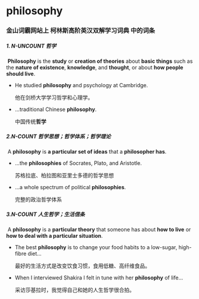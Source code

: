 # philosophy

### 金山词霸网站上 柯林斯高阶英汉双解学习词典 中的词条

##### 1. N-UNCOUNT 哲学

​	**Philosophy** is the **study** or **creation of theories** about **basic things** such as the **nature of existence**, **knowledge**, and **thought**, or about **how people should live**.

- He studied **philosophy** and psychology at Cambridge.

  他在剑桥大学学习哲学和心理学。

- ...traditional Chinese **philosophy**.

  中国传统**哲学**

##### 2.N-COUNT 哲学思想；哲学体系；哲学理论

​	A **philosophy** is **a particular set of ideas** that a **philosopher has**.

- ...the **philosophies** of Socrates, Plato, and Aristotle.

  苏格拉底、柏拉图和亚里士多德的哲学思想

- ...a whole spectrum of political **philosophies**.

  完整的政治哲学体系

##### 3.N-COUNT 人生哲学；生活信条

​	A **philosophy** is a **particular theory** that someone has about **how to live** or **how to deal with a particular situation**.

- The best **philosophy** is to change your food habits to a low-sugar, high-fibre diet...

  最好的生活方式是改变饮食习惯，食用低糖、高纤维食品。

- When I interviewed Shakira I felt in tune with her **philosophy** of life...

  采访莎基拉时，我觉得自己和她的人生哲学很合拍。











